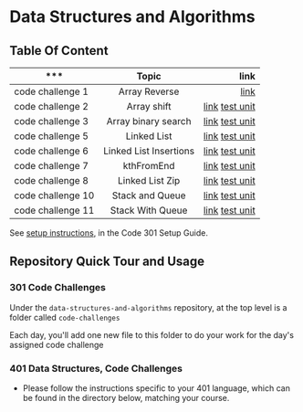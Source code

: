 # Data Structures and Algorithms

## Table Of Content

| ***        | Topic           | link  |
| ------------- |:-------------:| -----:|
| code challenge 1      | Array Reverse | [link](challenges/arrayReverse/array-reverse.js) |
| code challenge 2      | Array shift      |   [link](challenges/arrayShift/array-shift.js) [test unit](challenges/__tests__/array-shift.test.js) |
| code challenge 3      | Array binary search      |   [link](challenges/arrayBinarySearch/array-binary-search.js) [test unit](challenges/__tests__/array-binary-search.test.js) |
| code challenge 5      | Linked List      |   [link](Data-Structures/linkedList/linked-list.js) [test unit](Data-Structures/__tests__/linked-list.test.js) |
| code challenge 6      | Linked List Insertions      |   [link](Data-Structures/linkedList/linked-list.js) [test unit](Data-Structures/__tests__/linked-list.test.js) |
| code challenge 7      | kthFromEnd      |   [link](Data-Structures/linkedList/linked-list.js) [test unit](Data-Structures/__tests__/linked-list.test.js) |
| code challenge 8      | Linked List Zip      |   [link](Data-Structures/linkedList/linked-list.js) [test unit](Data-Structures/linkedList/__tests__/linked-list.test.js) |
| code challenge 10      | Stack and Queue      |   [link](Data-Structures/stacksAndQueues/stacks-and-queues.js) [test unit](Data-Structures/stacksAndQueues/__tests__/stack-and-queue.test.js) |
| code challenge 11      | Stack With Queue      |   [link](challenges/queueWithStacks/queue-with-stacks.js) [test unit](challenges/__tests__/queue-with-stacks.test.js) |

See [setup instructions](https://codefellows.github.io/setup-guide/code-301/3-code-challenges), in the Code 301 Setup Guide.

## Repository Quick Tour and Usage

### 301 Code Challenges

Under the `data-structures-and-algorithms` repository, at the top level is a folder called `code-challenges`

Each day, you'll add one new file to this folder to do your work for the day's assigned code challenge

### 401 Data Structures, Code Challenges

- Please follow the instructions specific to your 401 language, which can be found in the directory below, matching your course.
